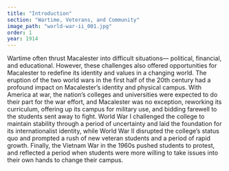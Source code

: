 ```yaml
---
title: "Introduction"
section: "Wartime, Veterans, and Community"
image_path: "world-war-ii_001.jpg"
order: 1
year: 1914
---
```



Wartime often thrust Macalester into difficult situations— political, financial, and educational. However, these challenges also offered opportunities for Macalester to redefine its identity and values in a changing world. The eruption of the two world wars in the first half of the 20th century had a profound impact on Macalester’s identity and physical campus. With America at war, the nation’s colleges and universities were expected to do their part for the war effort, and Macalester was no exception, reworking its curriculum, offering up its campus for military use, and bidding farewell to the students sent away to fight. World War I challenged the college to maintain stability through a period of uncertainty and laid the foundation for its internationalist identity, while World War II disrupted the college’s status quo and prompted a rush of new veteran students and a period of rapid growth. Finally, the Vietnam War in the 1960s pushed students to protest, and reflected a period when students were more willing to take issues into their own hands to change their campus.

